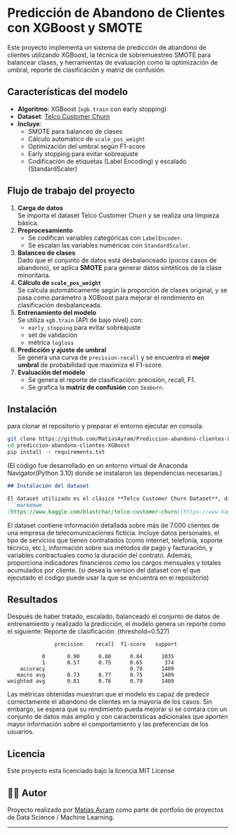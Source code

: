 # Predicción de Abandono de Clientes con XGBoost y SMOTE

Este proyecto implementa un sistema de predicción de abandono de clientes utilizando XGBoost, la técnica de sobremuestreo SMOTE para balancear clases, y herramientas de evaluación como la optimización de umbral, reporte de clasificación y matriz de confusión.

## Características del modelo

- **Algoritmo**: XGBoost (`xgb.train` con early stopping)
- **Dataset**: [Telco Customer Churn](https://www.kaggle.com/blastchar/telco-customer-churn)
- **Incluye**:
  - SMOTE para balanceo de clases
  - Cálculo automático de `scale_pos_weight`
  - Optimización del umbral según F1-score
  - Early stopping para evitar sobreajuste
  - Codificación de etiquetas (Label Encoding) y escalado (StandardScaler)

## Flujo de trabajo del proyecto
1. **Carga de datos**  
   Se importa el dataset Telco Customer Churn y se realiza una limpieza básica.
2. **Preprocesamiento**  
   - Se codifican variables categóricas con `LabelEncoder`.
   - Se escalan las variables numéricas con `StandardScaler`.
3. **Balanceo de clases**  
   Dado que el conjunto de datos está desbalanceado (pocos casos de abandono), se aplica **SMOTE** para generar datos sintéticos de la clase minoritaria.
4. **Cálculo de `scale_pos_weight`**  
   Se calcula automáticamente según la proporción de clases original, y se pasa como parámetro a XGBoost para mejorar el rendimiento en clasificación desbalanceada.
5. **Entrenamiento del modelo**  
   Se utiliza `xgb.train` (API de bajo nivel) con:
   - `early_stopping` para evitar sobreajuste
   - set de validación
   - métrica `logloss`
6. **Predicción y ajuste de umbral**  
   Se genera una curva de `precision-recall` y se encuentra el **mejor umbral** de probabilidad que maximiza el F1-score.
7. **Evaluación del modelo**  
   - Se genera el reporte de clasificación: precisión, recall, F1.
   - Se grafica la **matriz de confusión** con `Seaborn`.

## Instalación
para clonar el repositorio y preparar el entorno ejecutar en consola:
```bash
git clone https://github.com/MatiasAyram/Prediccion-abandono-clientes-XGBoost.git
cd prediccion-abandono-clientes-XGBoost
pip install -r requirements.txt
```
(El código fue desarrollado en un entorno virtual de Anaconda Navigator(Python 3.10) donde se instalaron las dependencias necesarias.)

```markdown
## Instalación del dataset

El dataset utilizado es el clásico **Telco Customer Churn Dataset**, disponible en Kaggle:
```markdown
[https://www.kaggle.com/blastchar/telco-customer-churn](https://www.kaggle.com/blastchar/telco-customer-churn)
```
El dataset contiene información detallada sobre más de 7.000 clientes de una empresa de telecomunicaciones ficticia. Incluye datos personales, el tipo de servicios que tienen contratados (como internet, telefonía, soporte técnico, etc.), información sobre sus métodos de pago y facturación, y variables contractuales como la duración del contrato. Además, proporciona indicadores financieros como los cargos mensuales y totales acumulados por cliente.
(si desea la version del dataset con el que ejecutado el codigo puede usar la que se encuentra en el repositorio)

## Resultados
Después de haber tratado, escalado, balanceado el conjunto de datos de entrenamiento y realizado la predicción, el modelo genera un reporte como el siguiente:
Reporte de clasificación: (threshold=0.527)
```text
               precision    recall  f1-score   support

           0       0.90      0.80      0.84      1035
           1       0.57      0.75      0.65       374
    accuracy                           0.78      1409
   macro avg       0.73      0.77      0.75      1409
weighted avg       0.81      0.78      0.79      1409
```
Las métricas obtenidas muestran que el modelo es capaz de predecir correctamente el abandono de clientes en la mayoría de los casos. Sin embargo, se espera que su rendimiento pueda mejorar si se contara con un conjunto de datos más amplio y con características adicionales que aporten mayor información sobre el comportamiento y las preferencias de los usuarios.

## Licencia
Este proyecto esta licenciado bajo la licencia MIT License

## 👨‍💻 Autor

Proyecto realizado por [Matías Ayram](https://github.com/MatiasAyram) como parte de portfolio de proyectos de Data Science / Machine Learning.

---


